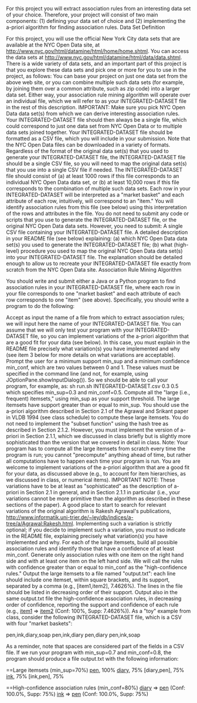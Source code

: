 For this project you will extract association rules from an interesting data set of your choice. Therefore, your project will consist of two main components: (1) defining your data set of choice and (2) implementing the a-priori algorithm for finding association rules.
Data Set Definition

For this project, you will use the official New York City data sets that are available at the NYC Open Data site, at http://www.nyc.gov/html/datamine/html/home/home.shtml. You can access the data sets at http://www.nyc.gov/html/datamine/html/data/data.shtml. There is a wide variety of data sets, and an important part of this project is that you explore these data sets and pick one or more for you to use in the project, as follows:
You can base your project on just one data set from the above web site, or you can combine multiple such data sets (for example, by joining them over a common attribute, such as zip code) into a larger data set. Either way, your association rule mining algorithm will operate over an individual file, which we will refer to as your INTEGRATED-DATASET file in the rest of this description. IMPORTANT: Make sure you pick NYC Open Data data set(s) from which we can derive interesting association rules.
Your INTEGRATED-DATASET file should then always be a single file, which could correspond to just one data set from NYC Open Data or to multiple data sets joined together.
Your INTEGRATED-DATASET file should be formatted as a CSV file, which you will include in your submission. Note that the NYC Open Data files can be downloaded in a variety of formats. Regardless of the format of the original data set(s) that you used to generate your INTEGRATED-DATASET file, the INTEGRATED-DATASET file should be a single CSV file, so you will need to map the original data set(s) that you use into a single CSV file if needed.
The INTEGRATED-DATASET file should consist of (a) at least 1000 rows if this file corresponds to an individual NYC Open Data data set, or (b) at least 10,000 rows if this file corresponds to the combination of multiple such data sets.
Each row in your INTEGRATED-DATASET will be interpreted as a "market basket" and each attribute of each row, intuitively, will correspond to an "item." You will identify association rules from this file (see below) using this interpretation of the rows and attributes in the file.
You do not need to submit any code or scripts that you use to generate the INTEGRATED-DATASET file, or the original NYC Open Data data sets. However, you need to submit:
A single CSV file containing your INTEGRATED-DATASET file.
A detailed description in your README file (see below) explaining: (a) which NYC Open Data data set(s) you used to generate the INTEGRATED-DATASET file; (b) what (high-level) procedure you used to map the original NYC Open Data data set(s) into your INTEGRATED-DATASET file. The explanation should be detailed enough to allow us to recreate your INTEGRATED-DATASET file exactly from scratch from the NYC Open Data site.
Association Rule Mining Algorithm

You should write and submit either a Java or a Python program to find association rules in your INTEGRATED-DATASET file, where each row in your file corresponds to one "market basket" and each attribute of each row corresponds to one "item" (see above). Specifically, you should write a program to do the following:

Accept as input the name of a file from which to extract association rules; we will input here the name of your INTEGRATED-DATASET file. You can assume that we will only test your program with your INTEGRATED-DATASET file, so you can implement variations of the a-priori algorithm that are a good fit for your data (see below). In this case, you must explain in the README file precisely what variation(s) you have implemented and why (see item 3 below for more details on what variations are acceptable).
Prompt the user for a minimum support min\_sup and a minimum confidence min\_conf, which are two values between 0 and 1. These values must be specified in the command line (and not, for example, using  JOptionPane.showInputDialog()). So we should be able to call your program, for example, as:
sh run.sh INTEGRATED-DATASET.csv 0.3 0.5
which specifies min\_sup=0.3 and min\_conf=0.5.
Compute all the "large (i.e., frequent) itemsets," using min\_sup as your support threshold. The large itemsets have support greater than or equal to min\_sup. You should use the a-priori algorithm described in Section 2.1 of the Agrawal and Srikant paper in VLDB 1994 (see class schedule) to compute these large itemsets. You do not need to implement the "subset function" using the hash tree as described in Section 2.1.2. However, you must implement the version of a-priori in Section 2.1.1, which we discussed in class briefly but is slightly more sophisticated than the version that we covered in detail in class.  Note: Your program has to compute all the large itemsets from scratch every time the program is run; you cannot "precompute" anything ahead of time, but rather all computations have to happen each time your program is run. You are welcome to implement variations of the a-priori algorithm that are a good fit for your data, as discussed above (e.g., to account for item hierarchies, as we discussed in class, or numerical items). IMPORTANT NOTE: These variations have to be at least as "sophisticated" as the description of a-priori in Section 2.1 in general, and in Section 2.1.1 in particular (i.e., your variations cannot be more primitive than the algorithm as described in these sections of the paper). A good place to start to search for relevant variations of the original algorithm is Rakesh Agrawal's publications, http://www.informatik.uni-trier.de/~ley/db/indices/a-tree/a/Agrawal:Rakesh.html. Implementing such a variation is strictly optional; if you decide to implement such a variation, you must so indicate in the README file, explaining precisely what variation(s) you have implemented and why.
For each of the large itemsets, build all possible association rules and identify those that have a confidence of at least min\_conf. Generate only association rules with one item on the right hand side and with at least one item on the left hand side. We will call the rules with confidence greater than or equal to min\_conf as the "high-confidence rules."
Output the large itemsets to a file named "output.txt": each line should include one itemset, within square brackets, and its support, separated by a comma (e.g., [item1,item2], 7.4626%). The lines in the file should be listed in decreasing order of their support. Output also in the same output.txt file the high-confidence association rules, in decreasing order of confidence, reporting the support and confidence of each rule (e.g., [item1](item1.md) => [item2](item2.md) (Conf: 100%, Supp: 7.4626%)).
As a "toy" example from class, consider the following INTEGRATED-DATASET file, which is a CSV with four "market baskets":

pen,ink,diary,soap
pen,ink,diary
pen,diary
pen,ink,soap

As a reminder, note that spaces are considered part of the fields in a CSV file. If we run your program with min\_sup=0.7 and min\_conf=0.8, the program should produce a file output.txt with the following information:

==Large itemsets (min\_sup=70%)
[pen](pen.md), 100%
[diary](diary.md), 75%
[diary,pen], 75%
[ink](ink.md), 75%
[ink,pen], 75%

==High-confidence association rules (min\_conf=80%)
[diary](diary.md) => [pen](pen.md) (Conf: 100.0%, Supp: 75%)
[ink](ink.md) => [pen](pen.md) (Conf: 100.0%, Supp: 75%)
